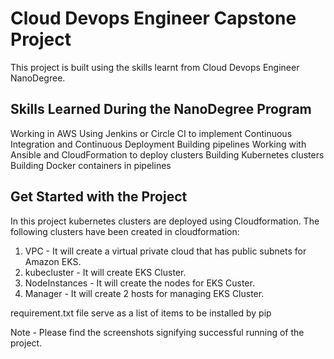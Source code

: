 # Cloud Devops Engineer Capstone Project

This project is built using the skills learnt from Cloud Devops Engineer NanoDegree.

## Skills Learned During the NanoDegree Program

Working in AWS
Using Jenkins or Circle CI to implement Continuous Integration and Continuous Deployment
Building pipelines
Working with Ansible and CloudFormation to deploy clusters
Building Kubernetes clusters
Building Docker containers in pipelines

## Get Started with the Project

In this project kubernetes clusters are deployed using Cloudformation.
The following clusters have been created in cloudformation:
1. VPC - It will create a virtual private cloud that has public subnets for Amazon EKS.
2. kubecluster - It will create EKS Cluster.
3. NodeInstances - It will create the nodes for EKS Custer.
4. Manager - It will create 2 hosts for managing EKS Cluster.

requirement.txt file serve as a list of items to be installed by pip

Note - Please find the screenshots signifying successful running of the project.

